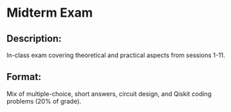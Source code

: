 # Midterm Exam


## Description: 
In-class exam covering theoretical and practical aspects from sessions 1-11.
## Format: 
Mix of multiple-choice, short answers, circuit design, and Qiskit coding problems (20% of grade).

